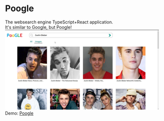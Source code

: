 # Poogle
The websearch engine TypeScript+React application. <br/>
It's similar to Google, but Poogle!
![Preview](preview.jpg "Poogle")
Demo: [Poogle](https://nifty-austin-97f2a9.netlify.app/)
